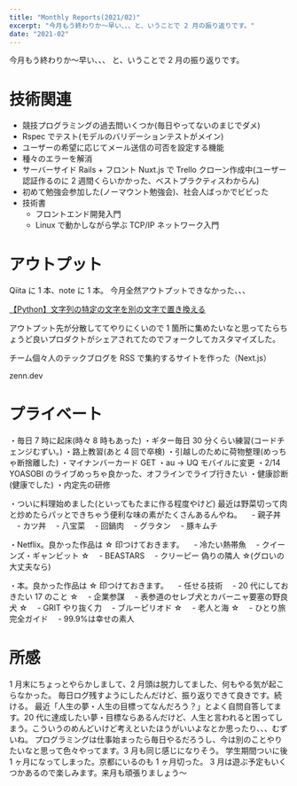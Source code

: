 ```yaml
---
title: "Monthly Reports(2021/02)"
excerpt: "今月もう終わりか〜早い、、、と、いうことで 2 月の振り返りです。"
date: "2021-02"
---
```


今月もう終わりか〜早い、、、
と、いうことで 2 月の振り返りです。

# 技術関連

- 競技プログラミングの過去問いくつか(毎日やってないのまじでダメ)
- Rspec でテスト(モデルのバリデーションテストがメイン)
- ユーザーの希望に応じてメール送信の可否を設定する機能
- 種々のエラーを解消
- サーバーサイド Rails + フロント Nuxt.js で Trello クローン作成中(ユーザー認証作るのに 2 週間くらいかかった、ベストプラクティスわからん)
- 初めて勉強会参加した(ノーマウント勉強会)、社会人ばっかでビビった
- 技術書
  - フロントエンド開発入門
  - Linux で動かしながら学ぶ TCP/IP ネットワーク入門

# アウトプット

Qiita に 1 本、note に 1 本。
今月全然アウトプットできなかった、、、

[【Python】文字列の特定の文字を別の文字で置き換える](https://qiita.com/Kazuhiro_Mimaki/items/b842255e5d8bb6e00387)

アウトプット先が分散しててやりにくいので 1 箇所に集めたいなと思ってたらちょうど良いプロダクトがシェアされてたのでフォークしてカスタマイズした。

チーム個々人のテックブログを RSS で集約するサイトを作った（Next.js）

zenn.dev

# プライベート

・毎日 7 時に起床(時々 8 時もあった)
・ギター毎日 30 分くらい練習(コードチェンジむずい。)
・路上教習(あと 4 回で卒検)
・引越しのために荷物整理(めっちゃ断捨離した)
・マイナンバーカード GET
・au -> UQ モバイルに変更
・2/14 YOASOBI のライブめっちゃ良かった、オフラインでライブ行きたい
・健康診断(健康でした)
・内定先の研修

・ついに料理始めました(といってもたまに作る程度やけど)
最近は野菜切って肉と炒めたらパッとできちゃう便利な味の素がたくさんあるんやね。
　- 親子丼
　- カツ丼
　- 八宝菜
　- 回鍋肉
　- グラタン
　- 豚キムチ

・Netflix。良かった作品は ☆ 印つけておきます。
　- 冷たい熱帯魚
　- クイーンズ・ギャンビット ☆
　- BEASTARS
　- クリーピー 偽りの隣人 ☆(グロいの大丈夫なら)

・本。良かった作品は ☆ 印つけておきます。
　- 任せる技術
　- 20 代にしておきたい 17 のこと ☆
　- 企業参謀
　- 表参道のセレブ犬とカバーニャ要塞の野良犬 ☆
　- GRIT やり抜く力
　- ブルーピリオド ☆
　- 老人と海 ☆
　- ひとり旅完全ガイド
　- 99.9%は幸せの素人

# 所感

1 月末にちょっとやらかしまして、2 月頭は脱力してました、何もやる気が起こらなかった。
毎日ログ残すようにしたんだけど、振り返りできて良きです。続ける。
最近「人生の夢・人生の目標ってなんだろう？」とよく自問自答してます。20 代に達成したい夢・目標ならあるんだけど、人生と言われると困ってしまう。こういうのめんどいけど考えといたほうがいいよなとか思ったり、、、むずいね。
プログラミングは仕事始まったら毎日やるだろうし、今は別のことやりたいなと思って色々やってます。3 月も同じ感じになりそう。
学生期間ついに後 1 ヶ月になってしまった。京都にいるのも 1 ヶ月切った。
3 月は遊ぶ予定もいくつかあるので楽しみます。来月も頑張りましょう〜
